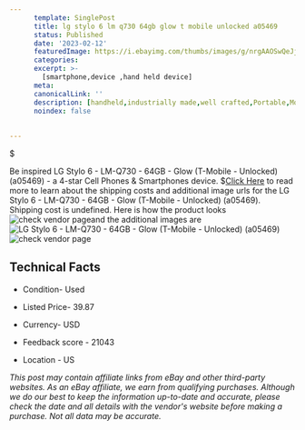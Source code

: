 ```yaml
---
      template: SinglePost
      title: lg stylo 6 lm q730 64gb glow t mobile unlocked a05469 
      status: Published
      date: '2023-02-12'
      featuredImage: https://i.ebayimg.com/thumbs/images/g/nrgAAOSwQeJjxlG3/s-l225.jpg
      categories: 
      excerpt: >-
        [smartphone,device ,hand held device]
      meta:
      canonicalLink: ''
      description: [handheld,industrially made,well crafted,Portable,Mobile,Compact,Convenient,Lightweight,Maneuverable,Man-portable,Miniature,Carriable,Hand-held,Light,Holdable,Transportable,Mobile device,Pocket-sized,On-the-go,Wireless,Cordless,Compact size,Convenient size, smartphone,device ,hand held device]
      noindex: false
      
        
---
```

$

Be inspired LG Stylo 6 - LM-Q730 - 64GB - Glow (T-Mobile - Unlocked) (a05469) - a 4-star Cell Phones & Smartphones device.
$[Click Here](https://www.ebay.com/itm/266045627090?hash=item3df18e1ad2%3Ag%3AnrgAAOSwQeJjxlG3&mkevt=1&mkcid=1&mkrid=711-53200-19255-0&campid=%253CePNCampaignId%253E&customid=%253CreferenceId%253E&toolid=10049) to read more to learn about the shipping costs and additional image urls for the LG Stylo 6 - LM-Q730 - 64GB - Glow (T-Mobile - Unlocked) (a05469). Shipping cost is undefined. Here is how the product looks ![check vendor page](https://i.ebayimg.com/thumbs/images/g/nrgAAOSwQeJjxlG3/s-l225.jpg)and the additional images are![LG Stylo 6 - LM-Q730 - 64GB - Glow (T-Mobile - Unlocked) (a05469)](https://i.ebayimg.com/images/g/nrgAAOSwQeJjxlG3/s-l1600.jpg)![check vendor page](https://origin-galleryplus.ebayimg.com/ws/web/266045627090_2_0_1/225x225.jpg,https://origin-galleryplus.ebayimg.com/ws/web/266045627090_3_0_1/225x225.jpg)



 ## Technical Facts 



     
      

 - Condition- Used 


      

 - Listed Price- 39.87 


      

 - Currency- USD 


      

 - Feedback score - 21043 


      

 - Location - US 


      
      

 *_This post may contain affiliate links from eBay and other third-party websites. As an eBay affiliate, we earn from qualifying purchases. Although we do our best to keep the information up-to-date and accurate, please check the date and all details with the vendor's website before making a purchase. Not all data may be accurate._*






